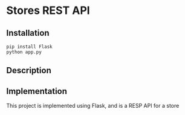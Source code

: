 # Stores REST API

## Installation

```
pip install Flask
python app.py
```

## Description



## Implementation

This project is implemented using Flask, and is a RESP API for a store
